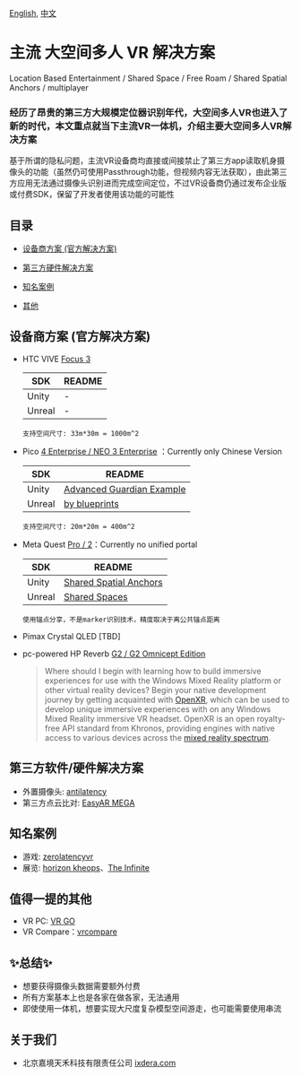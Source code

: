 [English](README.md),
[中文](README.zh-CN.md)

# 主流 大空间多人 VR 解决方案
Location Based Entertainment / Shared Space / Free Roam / Shared Spatial Anchors / multiplayer

### 经历了昂贵的第三方大规模定位器识别年代，大空间多人VR也进入了新的时代，本文重点就当下主流VR一体机，介绍主要大空间多人VR解决方案

基于所谓的隐私问题，主流VR设备商均直接或间接禁止了第三方app读取机身摄像头的功能（虽然仍可使用Passthrough功能，但视频内容无法获取），由此第三方应用无法通过摄像头识别进而完成空间定位，不过VR设备商仍通过发布企业版或付费SDK，保留了开发者使用该功能的可能性

## 目录
<!-- MarkdownTOC depth=4 -->

- [设备商方案 (官方解决方案)](#VR)
- [第三方硬件解决方案](#TPH)
- [知名案例](#TPS)
- [其他](#Others)

  <a name="VR"></a>

## 设备商方案 (官方解决方案)

- HTC VIVE [Focus 3](https://business.vive.com/mea-en/solutions/vive-location-based-software-suite)

  | SDK | README |
  | ------ | ------ |
  | Unity | - |
  | Unreal | - |

  `支持空间尺寸: 33m*30m = 1000m^2`

- Pico [4 Enterprise / NEO 3 Enterprise](https://business.picoxr.com/cn/doc/Enterprise-Settings-LBE-v1.2) ：Currently only Chinese Version

  | SDK | README |
  | ------ | ------ |
  | Unity | [Advanced Guardian Example](https://github.com/picoxr/Advanced-Guardian-Example/blob/main/README.md) |
  | Unreal | [by blueprints](https://pdocor.pico-interactive.com/reference/unreal/xr/12832/enable-large-space/) |

  `支持空间尺寸: 20m*20m = 400m^2`

- Meta Quest [Pro / 2](https://developer.oculus.com/blog/build-local-multiplayer-experiences-shared-spatial-anchors)：Currently no unified portal

  | SDK | README |
  | ------ | ------ |
  | Unity | [Shared Spatial Anchors](https://github.com/oculus-samples/Unity-SharedSpatialAnchors/blob/main/README.md) |
  | Unreal | [Shared Spaces](https://github.com/oculus-samples/Unreal-SharedSpaces/blob/main-5.x/README.md) |

  `使用锚点分享，不是marker识别技术，精度取决于离公共锚点距离`

- Pimax Crystal QLED [TBD]

- pc-powered HP Reverb [G2 / G2 Omnicept Edition](https://learn.microsoft.com/en-us/windows/mixed-reality/enthusiast-guide/enterprise-lbe-faq) 

  > Where should I begin with learning how to build immersive experiences for use with the Windows Mixed Reality platform or other virtual reality devices?
Begin your native development journey by getting acquainted with [OpenXR](https://learn.microsoft.com/en-us/windows/mixed-reality/develop/native/openxr), which can be used to develop unique immersive experiences with on any Windows Mixed Reality immersive VR headset. OpenXR is an open royalty-free API standard from Khronos, providing engines with native access to various devices across the [mixed reality spectrum](https://learn.microsoft.com/en-us/windows/mixed-reality/discover/mixed-reality).
  > 

<a name="TPH"></a>

## 第三方软件/硬件解决方案

- 外置摄像头: [antilatency](https://antilatency.com/)
- 第三方点云比对: [EasyAR MEGA](https://www.bilibili.com/video/BV1Zg4y1c7CS/?spm_id_from=333.999.0.0&vd_source=ba8f33ad83a9dcb49b3b3813840bed1d)

<a name="TPS"></a>

## 知名案例

- 游戏: [zerolatencyvr](https://zerolatencyvr.com/games/) 
- 展览: [horizon kheops](https://horizonkheops.com/en/home/)、[The Infinite](https://theinfiniteexperience.world/en)

<a name="Others"></a>

## 值得一提的其他
- VR PC: [VR GO](https://www.zotac.com/us/product/mini_pcs/vr-go-40-windows-11-pro)
- VR Compare：[vrcompare](https://vr-compare.com/compare?h1=-MpSqv-rB&h2=QCggQgEXT&h3=vEajWefj-&h4=2WZ0E44Hw)

## ✨总结✨
- 想要获得摄像头数据需要额外付费
- 所有方案基本上也是各家在做各家，无法通用
- 即使使用一体机，想要实现大尺度复杂模型空间游走，也可能需要使用串流

## 关于我们
- 北京嘉境天禾科技有限责任公司 [ixdera.com](https://www.ixdera.com)
